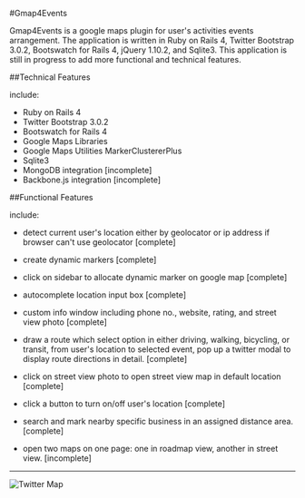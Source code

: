 #Gmap4Events

Gmap4Events is a google maps plugin for user's activities events arrangement. The application is written in Ruby on Rails 4, Twitter Bootstrap 3.0.2, Bootswatch for Rails 4, jQuery 1.10.2, and Sqlite3. This application is still in progress to add more functional and technical features.

##Technical Features

include: 

- Ruby on Rails 4
- Twitter Bootstrap 3.0.2
- Bootswatch for Rails 4
- Google Maps Libraries
- Google Maps Utilities MarkerClustererPlus
- Sqlite3
- MongoDB integration [incomplete]
- Backbone.js integration [incomplete]

##Functional Features 

include: 

- detect current user's location either by geolocator or ip address if browser can't use geolocator [complete]

- create dynamic markers [complete]

- click on sidebar to allocate dynamic marker on google map [complete]

- autocomplete location input box [complete]

- custom info window including phone no., website, rating, and street view photo [complete]

- draw a route which select option in either driving, walking, bicycling, or transit, from user's location to selected event, pop up a twitter modal to display route directions in detail. [complete]

- click on street view photo to open street view map in default location [complete]

- click a button to turn on/off user's location [complete]

- search and mark nearby specific business in an assigned distance area. [complete]

- open two maps on one page: one in roadmap view, another in street view. [incomplete]

***
![Twitter Map](assets/Gmap1.jpg)

